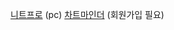 [니트프로](https://www.microrevolt.org/knitPro/) (pc)
[차트마인더](https://www.chart-minder.com/) (회원가입 필요)

